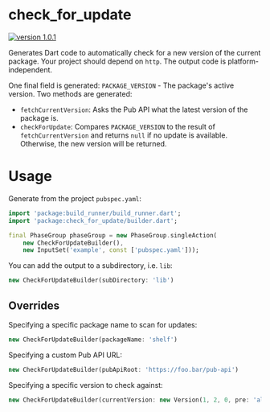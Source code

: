 # check_for_update

[![version 1.0.1](https://img.shields.io/badge/pub-1.0.1-brightgreen.svg)](https://pub.dartlang.org/packages/check_for_update)

Generates Dart code to automatically check for a new version of the current package. Your project should depend on `http`. The output code is platform-independent.

One final field is generated: `PACKAGE_VERSION` - The package's active version.
Two methods are generated:
* `fetchCurrentVersion`: Asks the Pub API what the latest version of the package is.
* `checkForUpdate`: Compares `PACKAGE_VERSION` to the result of `fetchCurrentVersion` and
returns `null` if no update is available. Otherwise, the new version will be returned.

# Usage
Generate from the project `pubspec.yaml`:

```dart
import 'package:build_runner/build_runner.dart';
import 'package:check_for_update/builder.dart';

final PhaseGroup phaseGroup = new PhaseGroup.singleAction(
    new CheckForUpdateBuilder(),
    new InputSet('example', const ['pubspec.yaml']));
```

You can add the output to a subdirectory, i.e. `lib`:

```dart
new CheckForUpdateBuilder(subDirectory: 'lib')
```

## Overrides
Specifying a specific package name to scan for updates:

```dart
new CheckForUpdateBuilder(packageName: 'shelf')
```

Specifying a custom Pub API URL:

```dart
new CheckForUpdateBuilder(pubApiRoot: 'https://foo.bar/pub-api')
```

Specifying a specific version to check against:

```dart
new CheckForUpdateBuilder(currentVersion: new Version(1, 2, 0, pre: 'alpha.6'))
```

